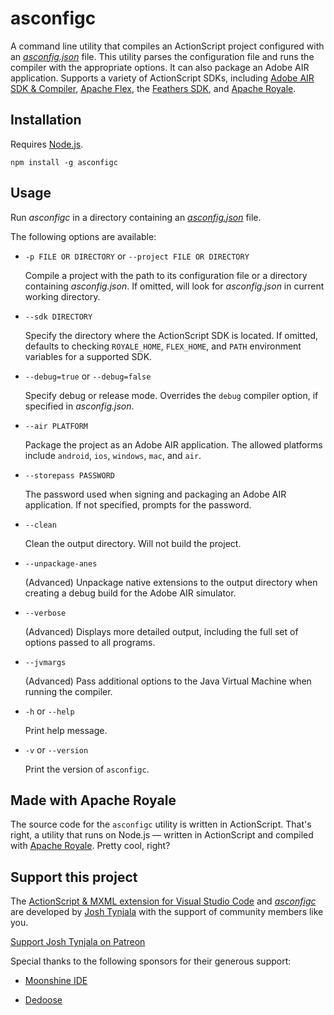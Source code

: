 # asconfigc

A command line utility that compiles an ActionScript project configured with an [*asconfig.json*](https://github.com/BowlerHatLLC/vscode-as3mxml/wiki/asconfig.json) file. This utility parses the configuration file and runs the compiler with the appropriate options. It can also package an Adobe AIR application. Supports a variety of ActionScript SDKs, including [Adobe AIR SDK & Compiler](https://www.adobe.com/devnet/air/air-sdk-download.html), [Apache Flex](https://flex.apache.org), the [Feathers SDK](https://feathersui.com/sdk/), and [Apache Royale](https://royale.apache.org/).

## Installation

Requires [Node.js](https://nodejs.org/).

```
npm install -g asconfigc
```

## Usage

Run *asconfigc* in a directory containing an [*asconfig.json*](https://github.com/BowlerHatLLC/vscode-as3mxml/wiki/asconfig.json) file.

The following options are available:

* `-p FILE OR DIRECTORY` or `--project FILE OR DIRECTORY`

	Compile a project with the path to its configuration file or a directory containing *asconfig.json*. If omitted, will look for *asconfig.json* in current working directory.

* `--sdk DIRECTORY`

	Specify the directory where the ActionScript SDK is located. If omitted, defaults to checking `ROYALE_HOME`, `FLEX_HOME`, and `PATH` environment variables for a supported SDK.

* `--debug=true` or `--debug=false`

	Specify debug or release mode. Overrides the `debug` compiler option, if specified in *asconfig.json*.

* `--air PLATFORM`

	Package the project as an Adobe AIR application. The allowed platforms include `android`, `ios`, `windows`, `mac`, and `air`.

* `--storepass PASSWORD`

	The password used when signing and packaging an Adobe AIR application. If not specified, prompts for the password.

* `--clean`

	Clean the output directory. Will not build the project.

* `--unpackage-anes`

	(Advanced) Unpackage native extensions to the output directory when creating a debug build for the Adobe AIR simulator.

* `--verbose`

	(Advanced) Displays more detailed output, including the full set of options passed to all programs.

* `--jvmargs`

	(Advanced) Pass additional options to the Java Virtual Machine when running the compiler.

* `-h` or `--help`

	Print help message.

* `-v` or `--version`

	Print the version of `asconfigc`.

## Made with Apache Royale

The source code for the `asconfigc` utility is written in ActionScript. That's right, a utility that runs on Node.js — written in ActionScript and compiled with [Apache Royale](https://royale.apache.org/). Pretty cool, right?

## Support this project

The [ActionScript & MXML extension for Visual Studio Code](https://as3mxml.com/) and [*asconfigc*](https://www.npmjs.com/package/asconfigc) are developed by [Josh Tynjala](https://patreon.com/josht) with the support of community members like you.

[Support Josh Tynjala on Patreon](https://patreon.com/josht)

Special thanks to the following sponsors for their generous support:

* [Moonshine IDE](https://moonshine-ide.com/)

* [Dedoose](https://www.dedoose.com/)